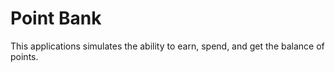 # Point Bank

This applications simulates the ability to earn, spend, and get the balance of points.


